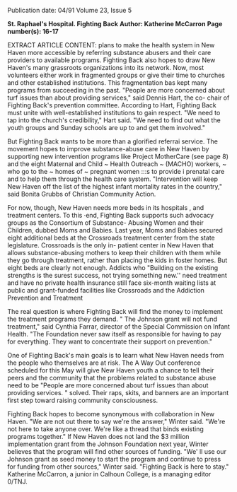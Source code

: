 Publication date: 04/91
Volume 23, Issue 5

**St. Raphael's Hospital. Fighting Back**
**Author: Katherine McCarron**
**Page number(s): 16-17**

EXTRACT ARTICLE CONTENT:
plans to make the health system in New
Haven more accessible by referring
substance abusers and their care
providers to available programs.
Fighting Back also hopes to draw
New Haven's many grassroots
organizations into its network. Now,
most volunteers either work in
fragmented groups or give their time to
churches and other established
institutions. This fragmentation bas
kept many programs from succeeding
in the past. "People are more concerned
about turf issues than about providing
services," said Dennis Hart, the co-
chair of Fighting Back's prevention
committee. According to Hart, Fighting
Back must unite with well-established
institutions to gain respect. "We need to
tap into the church's credibility," Hart
said. "We need to find out what the
youth groups and Sunday schools are
up to and get them involved."

But Fighting Back wants to be
more than a glorified referrai service.
The movement hopes to improve
substance-abuse care in New Haven by
supporting new intervention programs
like Project MotherCare (see page 8)
and the eight Maternal and Child
~ Health Outreach
~ (MACHO) workers,
~ who go to the
~ homes
of
~ pregnant women
:::s to
provide
i prenatal care and
to
help
them
through the health
care
system.
"Intervention will
keep New Haven
off the list of the
highest
infant
mortality rates in
the country," said
Bonita Grubbs of
Christian
Community
Action.

For now,
though,
New
Haven
needs
more beds in its
hospitals ,
and
treatment centers.
To
this
·end,
Fighting Back supports such advocacy
groups as the Consortium of Substance-
Abusing Women and their Children,
dubbed Moms and Babies. Last year,
Moms and Babies secured eight
additional beds at the Crossroads
treatment center from the state
legislature. Crossroads is the only in-
patient center in New Haven that allows
substance-abusing mothers to keep their
children with them while they go
through treatment, rather than placing
the kids in foster homes. But eight beds
are clearly not enough. Addicts who
"Building on the
existing strengths is
the surest success, not
trying something
new.''
need treatment and have no private
health insurance still face six-month
waiting lists at public and grant-funded
facilities like Crossroads and the
Addiction Prevention and Treatment


The real question is where Fighting
Back will find the money to implement
the treatment programs they demand.
" The Johnson grant will not fund
treatment," said Cynthia Farrar, director
of the Special Commission on Infant
Health. "The Foundation never saw
itself as responsible for having to pay
for everything. They
want to
concentrate
their
support
on
prevention."

One of Fighting Back's main goals
is to learn what New Haven needs from
the people who themselves are at risk.
The A Way Out conference scheduled
for this May will give New Haven
youth a chance to tell their peers and
the community that the problems
related to substance abuse need to be
"People are more
concerned about turf
issues than about
providing services. "
solved. Their raps, skits, and banners
are an important first step toward
raising community consciousness.

Fighting Back hopes to become
synonymous with collaboration in New
Haven. "We are not out there to say
we're the answer," Winter said. "We're
not here to take anyone over. We're
like a thread that binds existing
programs together." If New Haven does
not land the $3 million implementation
grant from the Johnson Foundation next
year, Winter believes that the program
will find other sources of funding.
"We' ll use our Johnson grant as seed
money to start the program and
continue to press for funding from other
sources," Winter said. "Fighting Back
is here to stay."
Katherine McCarron, a junior in
Calhoun College, is a managing editor
0/TNJ.